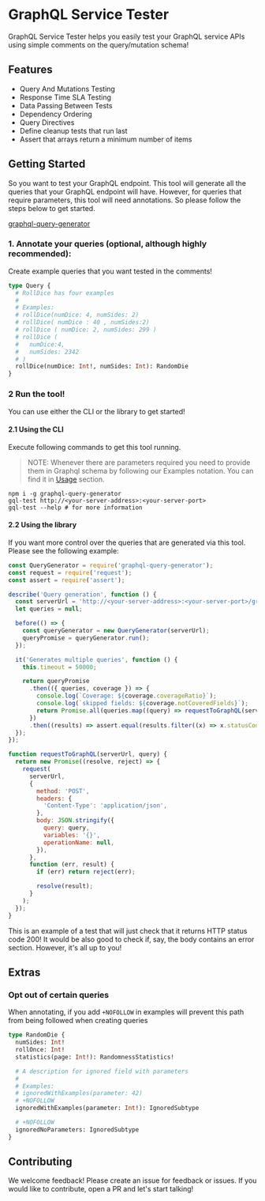 # GraphQL Service Tester

GraphQL Service Tester helps you easily test your GraphQL service APIs using simple comments on the query/mutation schema!

## Features

- Query And Mutations Testing
- Response Time SLA Testing
- Data Passing Between Tests
- Dependency Ordering
- Query Directives
- Define cleanup tests that run last
- Assert that arrays return a minimum number of items

## Getting Started

So you want to test your GraphQL endpoint. This tool will generate all the queries that your GraphQL endpoint will have. However, for queries that require parameters, this tool will need annotations. So please follow the steps below to get started.

[graphql-query-generator](https://github.com/opentable/graphql-query-generator)

### 1. Annotate your queries (optional, although highly recommended):

Create example queries that you want tested in the comments!

```graphql
type Query {
  # RollDice has four examples
  #
  # Examples:
  # rollDice(numDice: 4, numSides: 2)
  # rollDice( numDice : 40 , numSides:2)
  # rollDice ( numDice: 2, numSides: 299 )
  # rollDice (
  #   numDice:4,
  #   numSides: 2342
  # )
  rollDice(numDice: Int!, numSides: Int): RandomDie
}
```

### 2 Run the tool!

You can use either the CLI or the library to get started!

#### 2.1 Using the CLI

Execute following commands to get this tool running.

> NOTE: Whenever there are parameters required you need to provide them in Graphql schema by following our Examples notation. You can find it in [Usage](#1-annotate-your-queries-optional-although-highly-recommended) section.

```
npm i -g graphql-query-generator
gql-test http://<your-server-address>:<your-server-port>
gql-test --help # for more information
```

#### 2.2 Using the library

If you want more control over the queries that are generated via this tool. Please see the following example:

```javascript
const QueryGenerator = require('graphql-query-generator');
const request = require('request');
const assert = require('assert');

describe('Query generation', function () {
  const serverUrl = 'http://<your-server-address>:<your-server-port>/graphql';
  let queries = null;

  before(() => {
    const queryGenerator = new QueryGenerator(serverUrl);
    queryPromise = queryGenerator.run();
  });

  it('Generates multiple queries', function () {
    this.timeout = 50000;

    return queryPromise
      .then(({ queries, coverage }) => {
        console.log(`Coverage: ${coverage.coverageRatio}`);
        console.log(`skipped fields: ${coverage.notCoveredFields}`);
        return Promise.all(queries.map((query) => requestToGraphQL(serverUrl, query)));
      })
      .then((results) => assert.equal(results.filter((x) => x.statusCode !== 200).length, 0));
  });
});

function requestToGraphQL(serverUrl, query) {
  return new Promise((resolve, reject) => {
    request(
      serverUrl,
      {
        method: 'POST',
        headers: {
          'Content-Type': 'application/json',
        },
        body: JSON.stringify({
          query: query,
          variables: '{}',
          operationName: null,
        }),
      },
      function (err, result) {
        if (err) return reject(err);

        resolve(result);
      }
    );
  });
}
```

This is an example of a test that will just check that it returns HTTP status code 200! It would be also good to check if, say, the body contains an error section. However, it's all up to you!

## Extras

### Opt out of certain queries

When annotating, if you add `+NOFOLLOW` in examples will prevent this path from being followed when creating queries

```graphql
type RandomDie {
  numSides: Int!
  rollOnce: Int!
  statistics(page: Int!): RandomnessStatistics!

  # A description for ignored field with parameters
  #
  # Examples:
  # ignoredWithExamples(parameter: 42)
  # +NOFOLLOW
  ignoredWithExamples(parameter: Int!): IgnoredSubtype

  # +NOFOLLOW
  ignoredNoParameters: IgnoredSubtype
}
```

## Contributing

We welcome feedback! Please create an issue for feedback or issues. If you would like to contribute, open a PR and let's start talking!
